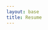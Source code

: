 ```yaml
---
layout: base
title: Resume
---
```

<object data="resume/resume.pdf" width="1000" height="1000" type='application/pdf'/>
